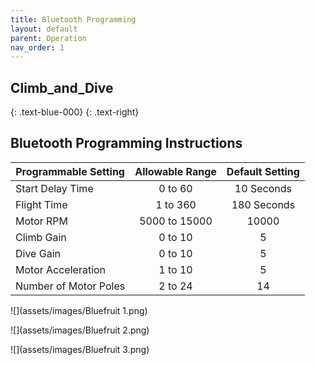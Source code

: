 ```yaml
---
title: Bluetooth Programming
layout: default
parent: Operation
nav_order: 1
---
```


## **Climb_and_Dive** ##
{: .text-blue-000}
{: .text-right}

## Bluetooth Programming Instructions ##

| Programmable Setting | Allowable Range | Default Setting |
| --- | :---: | :---: |
| Start Delay Time | 0 to 60 | 10 Seconds |
| Flight Time | 1 to 360 | 180 Seconds |
| Motor RPM | 5000 to 15000 | 10000 |
| Climb Gain | 0 to 10 | 5 |
| Dive Gain | 0 to 10 | 5 |
| Motor Acceleration | 1 to 10 | 5 |
| Number of Motor Poles | 2 to 24 | 14 |

![](assets/images/Bluefruit 1.png)

![](assets/images/Bluefruit 2.png)

![](assets/images/Bluefruit 3.png)
